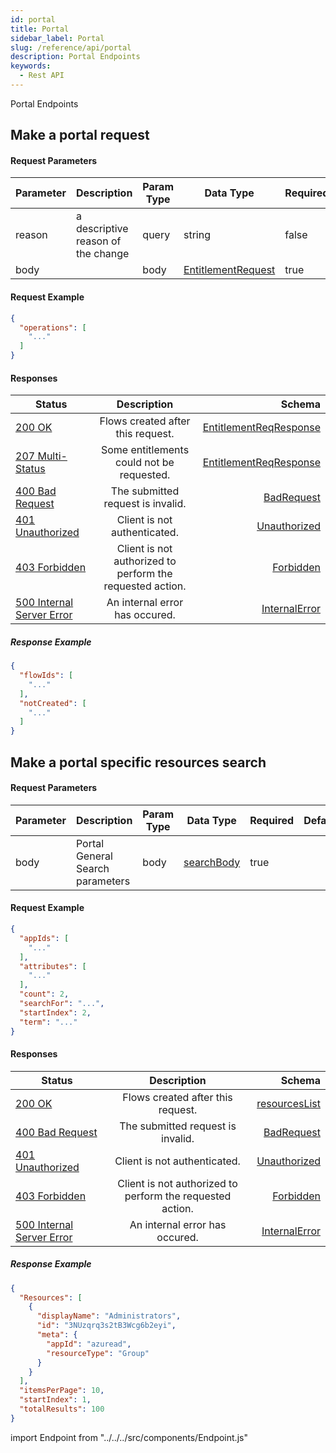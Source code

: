 ```yaml
---
id: portal
title: Portal
sidebar_label: Portal
slug: /reference/api/portal
description: Portal Endpoints
keywords:
  - Rest API
---
```


Portal Endpoints



## Make a portal request



<Endpoint method="post" path="/api/v1/portal/request"/>

#### Request Parameters

| Parameter     |      Description      |  Param Type | Data Type | Required | Default
| ------------- | -----------         | ----       | ----     | ----    | ------ |
| reason | a descriptive reason of the change | query | string | false |  |
body |  | body | [EntitlementRequest](/docs/reference/api/api-schemas#entitlementrequest) | true | |


#### Request Example
```json
{
  "operations": [
    "..."
  ]
}
```


#### Responses

| Status     |     Description       |  Schema
| ---------- | :--------------:      | -------:|
[200 OK](https://tools.ietf.org/html/rfc7231#section-6.3.1) | Flows created after this request. | [EntitlementReqResponse](/docs/reference/api/api-schemas#entitlementreqresponse)
[207 Multi-Status](https://tools.ietf.org/html/rfc7231) | Some entitlements could not be requested. | [EntitlementReqResponse](/docs/reference/api/api-schemas#entitlementreqresponse)
[400 Bad Request](https://tools.ietf.org/html/rfc7231#section-6.5.1) | The submitted request is invalid. | [BadRequest](/docs/reference/api/api-schemas#badrequest)
[401 Unauthorized](https://tools.ietf.org/html/rfc7235#section-3.1) | Client is not authenticated. | [Unauthorized](/docs/reference/api/api-schemas#unauthorized)
[403 Forbidden](https://tools.ietf.org/html/rfc7231#section-6.5.3) | Client is not authorized to perform the requested action. | [Forbidden](/docs/reference/api/api-schemas#forbidden)
[500 Internal Server Error](https://tools.ietf.org/html/rfc7231#section-6.6.1) | An internal error has occured. | [InternalError](/docs/reference/api/api-schemas#internalerror)



##### Response Example
```json
{
  "flowIds": [
    "..."
  ],
  "notCreated": [
    "..."
  ]
}
```











## Make a portal specific resources search



<Endpoint method="post" path="/api/v1/portal/.gsearch"/>

#### Request Parameters

| Parameter     |      Description      |  Param Type | Data Type | Required | Default
| ------------- | -----------         | ----       | ----     | ----    | ------ |
body | Portal General Search parameters | body | [searchBody](/docs/reference/api/api-schemas#searchbody) | true | |


#### Request Example
```json
{
  "appIds": [
    "..."
  ],
  "attributes": [
    "..."
  ],
  "count": 2,
  "searchFor": "...",
  "startIndex": 2,
  "term": "..."
}
```


#### Responses

| Status     |     Description       |  Schema
| ---------- | :--------------:      | -------:|
[200 OK](https://tools.ietf.org/html/rfc7231#section-6.3.1) | Flows created after this request. | [resourcesList](/docs/reference/api/api-schemas#resourceslist)
[400 Bad Request](https://tools.ietf.org/html/rfc7231#section-6.5.1) | The submitted request is invalid. | [BadRequest](/docs/reference/api/api-schemas#badrequest)
[401 Unauthorized](https://tools.ietf.org/html/rfc7235#section-3.1) | Client is not authenticated. | [Unauthorized](/docs/reference/api/api-schemas#unauthorized)
[403 Forbidden](https://tools.ietf.org/html/rfc7231#section-6.5.3) | Client is not authorized to perform the requested action. | [Forbidden](/docs/reference/api/api-schemas#forbidden)
[500 Internal Server Error](https://tools.ietf.org/html/rfc7231#section-6.6.1) | An internal error has occured. | [InternalError](/docs/reference/api/api-schemas#internalerror)



##### Response Example
```json
{
  "Resources": [
    {
      "displayName": "Administrators",
      "id": "3NUzqrq3s2tB3Wcg6b2eyi",
      "meta": {
        "appId": "azuread",
        "resourceType": "Group"
      }
    }
  ],
  "itemsPerPage": 10,
  "startIndex": 1,
  "totalResults": 100
}
```










import Endpoint from "../../../src/components/Endpoint.js"
